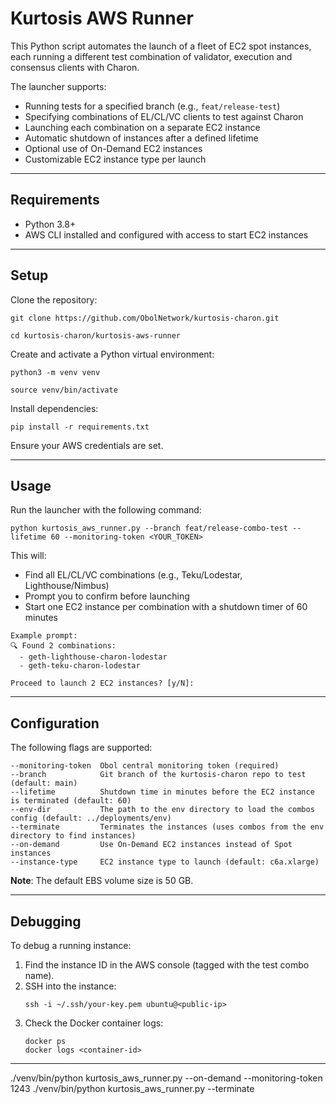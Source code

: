 # Kurtosis AWS Runner

This Python script automates the launch of a fleet of EC2 spot instances, each running a different test combination of validator, execution and consensus clients with Charon.

The launcher supports:
- Running tests for a specified branch (e.g., `feat/release-test`)
- Specifying combinations of EL/CL/VC clients to test against Charon
- Launching each combination on a separate EC2 instance
- Automatic shutdown of instances after a defined lifetime
- Optional use of On-Demand EC2 instances
- Customizable EC2 instance type per launch

---

## Requirements

- Python 3.8+
- AWS CLI installed and configured with access to start EC2 instances

---

## Setup

Clone the repository:
```
git clone https://github.com/ObolNetwork/kurtosis-charon.git

cd kurtosis-charon/kurtosis-aws-runner
```
Create and activate a Python virtual environment:
```
python3 -m venv venv

source venv/bin/activate
```
Install dependencies:
```
pip install -r requirements.txt
```
Ensure your AWS credentials are set.

---

## Usage

Run the launcher with the following command:
```
python kurtosis_aws_runner.py --branch feat/release-combo-test --lifetime 60 --monitoring-token <YOUR_TOKEN>
```
This will:
- Find all EL/CL/VC combinations (e.g., Teku/Lodestar, Lighthouse/Nimbus)
- Prompt you to confirm before launching
- Start one EC2 instance per combination with a shutdown timer of 60 minutes

```
Example prompt:
🔍 Found 2 combinations:
  - geth-lighthouse-charon-lodestar
  - geth-teku-charon-lodestar

Proceed to launch 2 EC2 instances? [y/N]:
```
---

## Configuration

The following flags are supported:
```
--monitoring-token  Obol central monitoring token (required)
--branch            Git branch of the kurtosis-charon repo to test (default: main)
--lifetime          Shutdown time in minutes before the EC2 instance is terminated (default: 60)
--env-dir           The path to the env directory to load the combos config (default: ../deployments/env)
--terminate         Terminates the instances (uses combos from the env directory to find instances)
--on-demand         Use On-Demand EC2 instances instead of Spot instances
--instance-type     EC2 instance type to launch (default: c6a.xlarge)
```

**Note**: The default EBS volume size is 50 GB.

---

## Debugging

To debug a running instance:
1. Find the instance ID in the AWS console (tagged with the test combo name).
2. SSH into the instance:
   ```
   ssh -i ~/.ssh/your-key.pem ubuntu@<public-ip>
   ```
3. Check the Docker container logs:
   ```
   docker ps
   docker logs <container-id>
   ```
---


./venv/bin/python kurtosis_aws_runner.py --on-demand --monitoring-token 1243
./venv/bin/python kurtosis_aws_runner.py --terminate